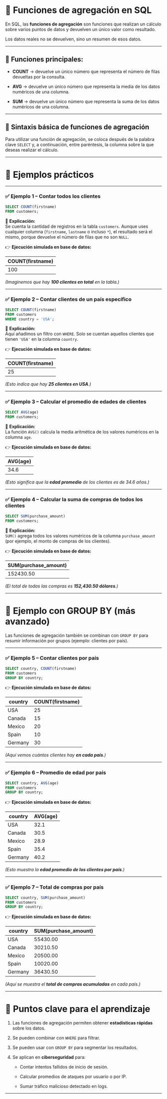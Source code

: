 
# 📘 Funciones de agregación en SQL

En SQL, las **funciones de agregación** son funciones que realizan un cálculo sobre varios puntos de datos y devuelven un único valor como resultado.

Los datos reales no se devuelven, sino un resumen de esos datos.

---

## 🔹 Funciones principales:

- **COUNT** → devuelve un único número que representa el número de filas devueltas por la consulta.
    
- **AVG** → devuelve un único número que representa la media de los datos numéricos de una columna.
    
- **SUM** → devuelve un único número que representa la suma de los datos numéricos de una columna.
    

---

## 🔹 Sintaxis básica de funciones de agregación

Para utilizar una función de agregación, se coloca después de la palabra clave `SELECT` y, a continuación, entre paréntesis, la columna sobre la que deseas realizar el cálculo.

---

# 🧩 Ejemplos prácticos

---

### ✅ Ejemplo 1 – Contar todos los clientes

```sql
SELECT COUNT(firstname)
FROM customers;
```

🔸 **Explicación:**  
Se cuenta la cantidad de registros en la tabla `customers`. Aunque uses cualquier columna (`firstname`, `lastname` o incluso `*`), el resultado será el mismo, porque devuelve el número de filas que no son `NULL`.

👉 **Ejecución simulada en base de datos:**

|COUNT(firstname)|
|---|
|100|

_(Imaginemos que hay **100 clientes en total** en la tabla.)_

---

### ✅ Ejemplo 2 – Contar clientes de un país específico

```sql
SELECT COUNT(firstname)
FROM customers
WHERE country = 'USA';
```

🔸 **Explicación:**  
Aquí añadimos un filtro con `WHERE`. Solo se cuentan aquellos clientes que tienen `'USA'` en la columna `country`.

👉 **Ejecución simulada en base de datos:**

|COUNT(firstname)|
|---|
|25|

_(Esto indica que hay **25 clientes en USA**.)_

---

### ✅ Ejemplo 3 – Calcular el promedio de edades de clientes

```sql
SELECT AVG(age)
FROM customers;
```

🔸 **Explicación:**  
La función `AVG()` calcula la media aritmética de los valores numéricos en la columna `age`.

👉 **Ejecución simulada en base de datos:**

|AVG(age)|
|---|
|34.6|

_(Esto significa que la **edad promedio** de los clientes es de 34.6 años.)_

---

### ✅ Ejemplo 4 – Calcular la suma de compras de todos los clientes

```sql
SELECT SUM(purchase_amount)
FROM customers;
```

🔸 **Explicación:**  
`SUM()` agrega todos los valores numéricos de la columna `purchase_amount` (por ejemplo, el monto de compras de los clientes).

👉 **Ejecución simulada en base de datos:**

|SUM(purchase_amount)|
|---|
|152430.50|

_(El total de todas las compras es **152,430.50 dólares**.)_

---

# 🧩 Ejemplo con GROUP BY (más avanzado)

Las funciones de agregación también se combinan con `GROUP BY` para resumir información por grupos (ejemplo: clientes por país).

---

### ✅ Ejemplo 5 – Contar clientes por país

```sql
SELECT country, COUNT(firstname)
FROM customers
GROUP BY country;
```

👉 **Ejecución simulada en base de datos:**

|country|COUNT(firstname)|
|---|---|
|USA|25|
|Canada|15|
|Mexico|20|
|Spain|10|
|Germany|30|

_(Aquí vemos cuántos clientes hay **en cada país**.)_

---

### ✅ Ejemplo 6 – Promedio de edad por país

```sql
SELECT country, AVG(age)
FROM customers
GROUP BY country;
```

👉 **Ejecución simulada en base de datos:**

|country|AVG(age)|
|---|---|
|USA|32.1|
|Canada|30.5|
|Mexico|28.9|
|Spain|35.4|
|Germany|40.2|

_(Esto muestra la **edad promedio de los clientes por país**.)_

---

### ✅ Ejemplo 7 – Total de compras por país

```sql
SELECT country, SUM(purchase_amount)
FROM customers
GROUP BY country;
```

👉 **Ejecución simulada en base de datos:**

|country|SUM(purchase_amount)|
|---|---|
|USA|55430.00|
|Canada|30210.50|
|Mexico|20500.00|
|Spain|10020.00|
|Germany|36430.50|

_(Aquí se muestra el **total de compras acumuladas** en cada país.)_

---

# 📌 Puntos clave para el aprendizaje

1. Las funciones de agregación permiten obtener **estadísticas rápidas** sobre los datos.
    
2. Se pueden combinar con `WHERE` para filtrar.
    
3. Se pueden usar con `GROUP BY` para segmentar los resultados.
    
4. Se aplican en **ciberseguridad** para:
    
    - Contar intentos fallidos de inicio de sesión.
        
    - Calcular promedios de ataques por usuario o por IP.
        
    - Sumar tráfico malicioso detectado en logs.
        

---

